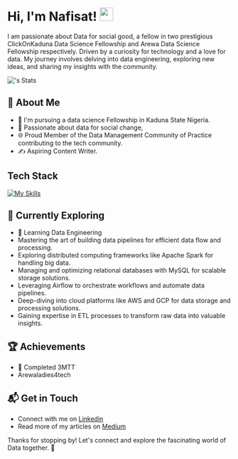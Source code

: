 # Hi, I'm Nafisat! <img src="https://media.giphy.com/media/hvRJCLFzcasrR4ia7z/giphy.gif" width="30px">


I am passionate about Data for social good, a fellow in two prestigious ClickOnKaduna Data Science Fellowship and Arewa Data Science Fellowship respectively. Driven by a curiosity for technology and a love for data. My journey involves delving into data engineering, exploring new ideas, and sharing my insights with the community.

![<username>'s Stats](https://github-readme-stats.vercel.app/api?username=<username>&theme=vue-dark&show_icons=true&hide_border=true&count_private=true)

## 🚀 About Me

- 🔭 I'm pursuing a data science Fellowship in Kaduna State Nigeria.
- 📝 Passionate about data for social change,
- 🌐 Proud Member of the Data Management Community of Practice contributing to the tech community.
- ✍️ Aspiring Content Writer.

## Tech Stack
[![My Skills](https://skillicons.dev/icons?i=Python,Excel,PowerBi,MySql,R)](https://skillicons.dev)

## 🌱 Currently Exploring

- 🚀 Learning Data Engineering 
- Mastering the art of building data pipelines for efficient data flow and processing.
- Exploring distributed computing frameworks like Apache Spark for handling big data.
- Managing and optimizing relational databases with MySQL for scalable storage solutions.
- Leveraging Airflow to orchestrate workflows and automate data pipelines.
- Deep-diving into cloud platforms like AWS and GCP for data storage and processing solutions.
- Gaining expertise in ETL processes to transform raw data into valuable insights.

 ## 🏆 Achievements

- 🌟 Completed 3MTT
- Arewaladies4tech


## 📬 Get in Touch

- Connect with me on [Linkedin](http://linkedin.com/in/nafeesaaliyu)
- Read more of my articles on [Medium](https://medium.com/@nafisaisah54)

Thanks for stopping by! Let's connect and explore the fascinating world of Data together. 🚀



<!--

Here are some ideas to get you started:

- 🔭 I’m currently working on ...
- 🌱 I’m currently learning ...
- 👯 I’m looking to collaborate on ...
- 🤔 I’m looking for help with ...
- 💬 Ask me about ...
- 📫 How to reach me: ..  .
- 😄 Pronouns: ...
- ⚡ Fun fact: ...
-->
